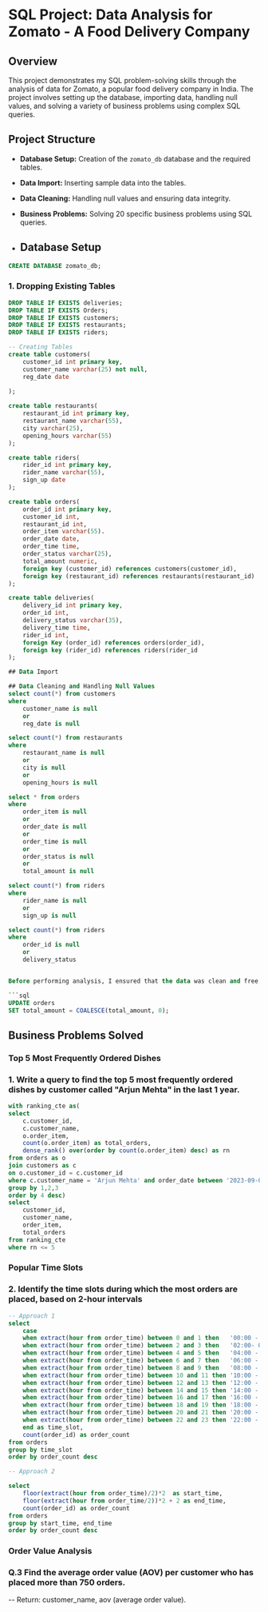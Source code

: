 # SQL Project: Data Analysis for Zomato - A Food Delivery Company
## Overview

This project demonstrates my SQL problem-solving skills through the analysis of data for Zomato, a popular food delivery company in India.
The project involves setting up the database, importing data, handling null values, and solving a variety of business problems using complex SQL queries.

## Project Structure

- **Database Setup:** Creation of the `zomato_db` database and the required tables.
- **Data Import:** Inserting sample data into the tables.
- **Data Cleaning:** Handling null values and ensuring data integrity.
- **Business Problems:** Solving 20 specific business problems using SQL queries.

- ## Database Setup
```sql
CREATE DATABASE zomato_db;
```
### 1. Dropping Existing Tables
```sql
DROP TABLE IF EXISTS deliveries;
DROP TABLE IF EXISTS Orders;
DROP TABLE IF EXISTS customers;
DROP TABLE IF EXISTS restaurants;
DROP TABLE IF EXISTS riders;

-- Creating Tables
create table customers(
	customer_id int primary key,
	customer_name varchar(25) not null,
	reg_date date
	
);

create table restaurants(
	restaurant_id int primary key,
	restaurant_name varchar(55),
	city varchar(25),
	opening_hours varchar(55)
);

create table riders(
	rider_id int primary key,
	rider_name varchar(55),
	sign_up date
);

create table orders(
	order_id int primary key,
	customer_id int,
	restaurant_id int,
	order_item varchar(55).
	order_date date,
	order_time time,
	order_status varchar(25),
	total_amount numeric,
	foreign key (customer_id) references customers(customer_id),
	foreign key (restaurant_id) references restaurants(restaurant_id)
);

create table deliveries(
	delivery_id int primary key,
	order_id int,
	delivery_status varchar(35),
	delivery_time time,
	rider_id int,
	foreign Key (order_id) references orders(order_id),
	foreign key (rider_id) references riders(rider_id
);

## Data Import

## Data Cleaning and Handling Null Values
select count(*) from customers
where 
	customer_name is null
	or
	reg_date is null

select count(*) from restaurants
where
	restaurant_name is null
	or 
	city is null
	or 
	opening_hours is null

select * from orders
where 
	order_item is null
	or
	order_date is null
	or 
	order_time is null
	or
	order_status is null
	or 
	total_amount is null

select count(*) from riders
where
	rider_name is null
	or 
	sign_up is null

select count(*) from riders
where
	order_id is null
	or
	delivery_status


Before performing analysis, I ensured that the data was clean and free from null values where necessary. For instance:

```sql
UPDATE orders
SET total_amount = COALESCE(total_amount, 0);
```

## Business Problems Solved

### Top 5 Most Frequently Ordered Dishes
### 1. Write a query to find the top 5 most frequently ordered dishes by customer called "Arjun Mehta" in the last 1 year.
```sql
with ranking_cte as(
select
	c.customer_id,
	c.customer_name,
	o.order_item,
	count(o.order_item) as total_orders,
	dense_rank() over(order by count(o.order_item) desc) as rn
from orders as o 
join customers as c 
on o.customer_id = c.customer_id 
where c.customer_name = 'Arjun Mehta' and order_date between '2023-09-02' and '2024-09-02'
group by 1,2,3
order by 4 desc)
select
	customer_id,
	customer_name,
	order_item,
	total_orders
from ranking_cte
where rn <= 5
```
### Popular Time Slots
### 2. Identify the time slots during which the most orders are placed, based on 2-hour intervals



```sql
-- Approach 1
select 
	case
	when extract(hour from order_time) between 0 and 1 then   '00:00 - 02:00'
	when extract(hour from order_time) between 2 and 3 then   '02:00- 04:00'
	when extract(hour from order_time) between 4 and 5 then   '04:00 - 06:00'
	when extract(hour from order_time) between 6 and 7 then   '06:00 - 08:00'
	when extract(hour from order_time) between 8 and 9 then   '08:00 - 10:00'
	when extract(hour from order_time) between 10 and 11 then '10:00 - 12:00'
	when extract(hour from order_time) between 12 and 13 then '12:00 - 14:00'
	when extract(hour from order_time) between 14 and 15 then '14:00 - 16:00'
	when extract(hour from order_time) between 16 and 17 then '16:00 - 18:00'
	when extract(hour from order_time) between 18 and 19 then '18:00 - 20:00'
	when extract(hour from order_time) between 20 and 21 then '20:00 - 22:00'
	when extract(hour from order_time) between 22 and 23 then '22:00 - 24:00'
	end as time_slot,
	count(order_id) as order_count
from orders
group by time_slot
order by order_count desc
```

```sql
-- Approach 2

select
	floor(extract(hour from order_time)/2)*2  as start_time,
	floor(extract(hour from order_time/2))*2 + 2 as end_time,
	count(order_id) as order_count
from orders
group by start_time, end_time
order by order_count desc
```

### Order Value Analysis
### Q.3 Find the average order value (AOV) per customer who has placed more than 750 orders.
-- Return: customer_name, aov (average order value).





